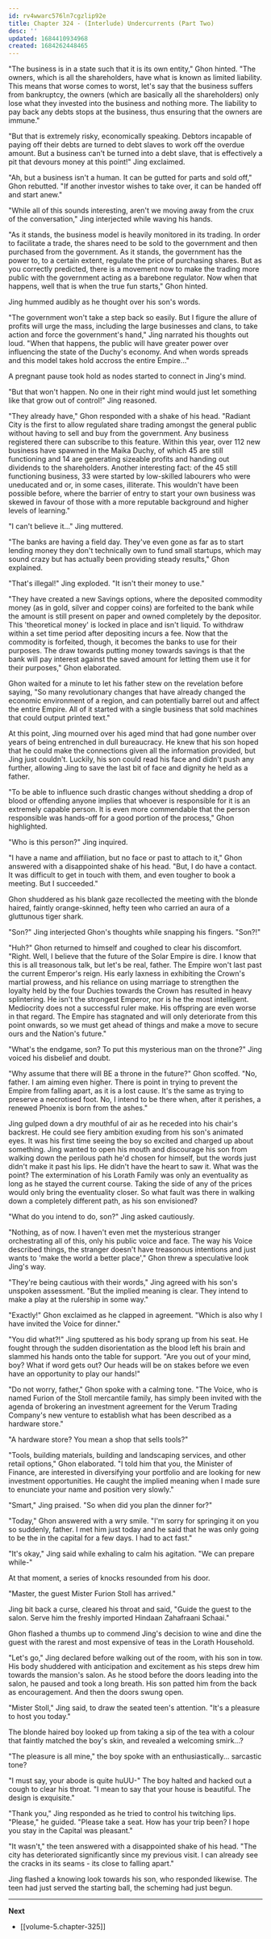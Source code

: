 ```yaml
---
id: rv4wwarc576ln7cgzlip92e
title: Chapter 324 - (Interlude) Undercurrents (Part Two)
desc: ''
updated: 1684410934968
created: 1684262448465
---
```


"The business is in a state such that it is its own entity," Ghon hinted. "The owners, which is all the shareholders, have what is known as limited liability. This means that worse comes to worst, let's say that the business suffers from bankruptcy, the owners (which are basically all the shareholders) only lose what they invested into the business and nothing more. The liability to pay back any debts stops at the business, thus ensuring that the owners are immune."

"But that is extremely risky, economically speaking. Debtors incapable of paying off their debts are turned to debt slaves to work off the overdue amount. But a business can't be turned into a debt slave, that is effectively a pit that devours money at this point!" Jing exclaimed.

"Ah, but a business isn't a human. It can be gutted for parts and sold off," Ghon rebutted. "If another investor wishes to take over, it can be handed off and start anew."

"While all of this sounds interesting, aren't we moving away from the crux of the conversation," Jing interjected while waving his hands.

"As it stands, the business model is heavily monitored in its trading. In order to facilitate a trade, the shares need to be sold to the government and then purchased from the government. As it stands, the government has the power to, to a certain extent, regulate the price of purchasing shares. But as you correctly predicted, there is a movement now to make the trading more public with the government acting as a barebone regulator. Now when that happens, well that is when the true fun starts," Ghon hinted.

Jing hummed audibly as he thought over his son's words.

"The government won't take a step back so easily. But I figure the allure of profits will urge the mass, including the large businesses and clans, to take action and force the government's hand," Jing narrated his thoughts out loud. "When that happens, the public will have greater power over influencing the state of the Duchy's economy. And when words spreads and this model takes hold accross the entire Empire..."

A pregnant pause took hold as nodes started to connect in Jing's mind.

"But that won't happen. No one in their right mind would just let something like that grow out of control!" Jing reasoned.

"They already have," Ghon responded with a shake of his head. "Radiant City is the first to allow regulated share trading amongst the general public without having to sell and buy from the government. Any business registered there can subscribe to this feature. Within this year, over 112 new business have spawned in the Maika Duchy, of which 45 are still functioning and 14 are generating sizeable profits and handing out dividends to the shareholders. Another interesting fact: of the 45 still functioning business, 33 were started by low-skilled labourers who were uneducated and or, in some cases, illiterate. This wouldn't have been possible before, where the barrier of entry to start your own business was skewed in favour of those with a more reputable background and higher levels of learning."

"I can't believe it..." Jing muttered.

"The banks are having a field day. They've even gone as far as to start lending money they don't technically own to fund small startups, which may sound crazy but has actually been providing steady results," Ghon explained.

"That's illegal!" Jing exploded. "It isn't their money to use."

"They have created a new Savings options, where the deposited commodity money (as in gold, silver and copper coins) are forfeited to the bank while the amount is still present on paper and owned completely by the depositor. This 'theoretical money' is locked in place and isn't liquid. To withdraw within a set time period after depositing incurs a fee. Now that the commodity is forfeited, though, it becomes the banks to use for their purposes. The draw towards putting money towards savings is that the bank will pay interest against the saved amount for letting them use it for their purposes," Ghon elaborated.

Ghon waited for a minute to let his father stew on the revelation before saying, "So many revolutionary changes that have already changed the economic environment of a region, and can potentially barrel out and affect the entire Empire. All of it started with a single business that sold machines that could output printed text."

At this point, Jing mourned over his aged mind that had gone number over years of being entrenched in dull bureaucracy. He knew that his son hoped that he could make the connections given all the information provided, but Jing just couldn't. Luckily, his son could read his face and didn't push any further, allowing Jing to save the last bit of face and dignity he held as a father.

"To be able to influence such drastic changes without shedding a drop of blood or offending anyone implies that whoever is responsible for it is an extremely capable person. It is even more commendable that the person responsible was hands-off for a good portion of the process," Ghon highlighted.

"Who is this person?" Jing inquired.

"I have a name and affiliation, but no face or past to attach to it," Ghon answered with a disappointed shake of his head. "But, I do have a contact. It was difficult to get in touch with them, and even tougher to book a meeting. But I succeeded."

Ghon shuddered as his blank gaze recollected the meeting with the blonde haired, faintly orange-skinned, hefty teen who carried an aura of a gluttunous tiger shark.

"Son?" Jing interjected Ghon's thoughts while snapping his fingers. "Son?!"

"Huh?" Ghon returned to himself and coughed to clear his discomfort. "Right. Well, I believe that the future of the Solar Empire is dire. I know that this is all treasonous talk, but let's be real, father. The Empire won't last past the current Emperor's reign. His early laxness in exhibiting the Crown's martial prowess, and his reliance on using marriage to strengthen the loyalty held by the four Duchies towards the Crown has resulted in heavy splintering. He isn't the strongest Emperor, nor is he the most intelligent. Mediocrity does not a successful ruler make. His offspring are even worse in that regard. The Empire has stagnated and will only deteriorate from this point onwards, so we must get ahead of things and make a move to secure ours and the Nation's future."

"What's the endgame, son? To put this mysterious man on the throne?" Jing voiced his disbelief and doubt.

"Why assume that there will BE a throne in the future?" Ghon scoffed. "No, father. I am aiming even higher. There is point in trying to prevent the Empire from falling apart, as it is a lost cause. It's the same as trying to preserve a necrotised foot. No, I intend to be there when, after it perishes, a renewed Phoenix is born from the ashes."

Jing gulped down a dry mouthful of air as he receded into his chair's backrest. He could see fiery ambition exuding from his son's animated eyes. It was his first time seeing the boy so excited and charged up about something. Jing wanted to open his mouth and discourage his son from walking down the perilous path he'd chosen for himself, but the words just didn't make it past his lips. He didn't have the heart to saw it. What was the point? The extermination of his Lorath Family was only an eventuality as long as he stayed the current course. Taking the side of any of the prices would only bring the eventuality closer. So what fault was there in walking down a completely different path, as his son envisioned?

"What do you intend to do, son?" Jing asked cautiously.

"Nothing, as of now. I haven't even met the mysterious stranger orchestrating all of this, only his public voice and face. The way his Voice described things, the stranger doesn't have treasonous intentions and just wants to 'make the world a better place'," Ghon threw a speculative look Jing's way.

"They're being cautious with their words," Jing agreed with his son's unspoken assessment. "But the implied meaning is clear. They intend to make a play at the rulership in some way."

"Exactly!" Ghon exclaimed as he clapped in agreement. "Which is also why I have invited the Voice for dinner."

"You did what?!" Jing sputtered as his body sprang up from his seat. He fought through the sudden disorientation as the blood left his brain and slammed his hands onto the table for support. "Are you out of your mind, boy? What if word gets out? Our heads will be on stakes before we even have an opportunity to play our hands!"

"Do not worry, father," Ghon spoke with a calming tone. "The Voice, who is named Furion of the Stoll mercantile family, has simply been invited with the agenda of brokering an investment agreement for the Verum Trading Company's new venture to establish what has been described as a hardware store."

"A hardware store? You mean a shop that sells tools?"

"Tools, building materials, building and landscaping services, and other retail options," Ghon elaborated. "I told him that you, the Minister of Finance, are interested in diversifying your portfolio and are looking for new investment opportunities. He caught the implied meaning when I made sure to enunciate your name and position very slowly."

"Smart," Jing praised. "So when did you plan the dinner for?"

"Today," Ghon answered with a wry smile. "I'm sorry for springing it on you so suddenly, father. I met him just today and he said that he was only going to be the in the capital for a few days. I had to act fast."

"It's okay," Jing said while exhaling to calm his agitation. "We can prepare while-"

At that moment, a series of knocks resounded from his door.

"Master, the guest Mister Furion Stoll has arrived."

Jing bit back a curse, cleared his throat and said, "Guide the guest to the salon. Serve him the freshly imported Hindaan Zahafraani Schaai."

Ghon flashed a thumbs up to commend Jing's decision to wine and dine the guest with the rarest and most expensive of teas in the Lorath Household.

"Let's go," Jing declared before walking out of the room, with his son in tow. His body shuddered with anticipation and excitement as his steps drew him towards the mansion's salon. As he stood before the doors leading into the salon, he paused and took a long breath. His son patted him from the back as encouragement. And then the doors swung open.

"Mister Stoll," Jing said, to draw the seated teen's attention. "It's a pleasure to host you today."

The blonde haired boy looked up from taking a sip of the tea with a colour that faintly matched the boy's skin, and revealed a welcoming smirk...?

"The pleasure is all mine," the boy spoke with an enthusiastically... sarcastic tone?

"I must say, your abode is quite huUU-" The boy halted and hacked out a cough to clear his throat. "I mean to say that your house is beautiful. The design is exquisite."

"Thank you," Jing responded as he tried to control his twitching lips. "Please," he guided. "Please take a seat. How has your trip been? I hope you stay in the Capital was pleasant."

"It wasn't," the teen answered with a disappointed shake of his head. "The city has deteriorated significantly since my previous visit. I can already see the cracks in its seams - its close to falling apart."

Jing flashed a knowing look towards his son, who responded likewise. The teen had just served the starting ball, the scheming had just begun.

____

**Next**
* [[volume-5.chapter-325]]